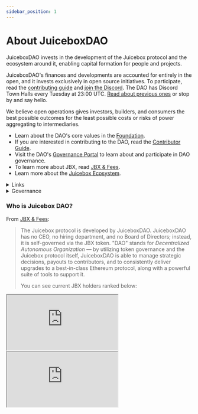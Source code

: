 ```yaml
---
sidebar_position: 1
---
```


# About JuiceboxDAO

JuiceboxDAO invests in the development of the Juicebox protocol and the ecosystem around it, enabling capital formation for people and projects.

JuiceboxDAO's finances and developments are accounted for entirely in the open, and it invests exclusively in open source initiatives. To participate, read the [contributing guide](contribute) and [join the Discord](https://discord.gg/juicebox). The DAO has Discord Town Halls every Tuesday at 23:00 UTC. [Read about previous ones](/town-hall) or stop by and say hello.

We believe open operations gives investors, builders, and consumers the best possible outcomes for the least possible costs or risks of power aggregating to intermediaries.

- Learn about the DAO's core values in the [Foundation](foundation).
- If you are interested in contributing to the DAO, read the [Contributor Guide](contribute).
- Visit the DAO's [Governance Portal](https://jbdao.org) to learn about and participate in DAO governance.
- To learn more about JBX, read [JBX & Fees](/dao/jbx/).
- Learn more about the [Juicebox Ecosystem](/user/resources/ecosystem/).

<details>

<summary>Links</summary>

#### Website

[juicebox.money](https://juicebox.money/)<br/>
[Sepolia juicebox.money](https://sepolia.juicebox.money/)<br/>
[JuiceboxDAO v1 Project](https://juicebox.money/p/juicebox)<br/>
[JuiceboxDAO v2/v3 Project](https://juicebox.money/@juicebox)

#### Community

[Discord](https://discord.gg/juicebox)<br/>
[Twitter](https://twitter.com/juiceboxETH)<br/>
[Cryptovoxels Lounge](http://juicebox.lexicondevils.xyz/)<br/>
[YouTube](https://www.youtube.com/c/juiceboxdao)

#### Resources

[Github](https://github.com/jbx-protocol)<br/>
[Analytics](reference/analytics/)<br/>
[JuiceTool](https://juicetool.xyz/)<br/>
[Notion](https://juicebox.notion.site/Juicebox-Notion-7b2436cec0c145c88b3efa0376c6dba3)<br/>
[Brand Kit](/user/brand-kit/)

</details>

<details>

<summary>Governance</summary>

Juicebox governance runs on a [14 day cycle](process) – proposals receive "temperature checks" in Discord, and are ratified in the DAO's [Snapshot space](https://juicetool.xyz/snapshot/jbdao.eth). You can follow this through our governance portal [jbdao.org](https://jbdao.org), or read our [Governance Process](process) to learn more.

#### Main Links

[Governance Portal](https://jbdao.org)<br/>
[Juicebox Snapshot](https://snapshot.org/#/jbdao.eth)<br/>
[Snapshot Delegation](https://vote.juicebox.money/#/delegate/jbdao.eth)

#### Resources

[How to Make a Governance Proposal](proposals)<br/>
[Governance Process](process)<br/>
[Juicebox DAO Foundation](foundation)

</details>

### Who is Juicebox DAO?

From [JBX & Fees](/dao/jbx/):

> The Juicebox protocol is developed by JuiceboxDAO. JuiceboxDAO has no CEO, no hiring department, and no Board of Directors; instead, it is self-governed via the JBX token. "DAO" stands for _Decentralized Autonomous Organization_ — by utilizing token governance and the Juicebox protocol itself, JuiceboxDAO is able to manage strategic decisions, payouts to contributors, and to consistently deliver upgrades to a best-in-class Ethereum protocol, along with a powerful suite of tools to support it.
>
> You can see current JBX holders ranked below:

<style>{`iframe {
  width: 100%;
  min-height: 400px;
  display: inline-block;
  background-color: #f5f5f5;
  border-radius: 5px;
}

.wrapper {
  display: grid;
  gap: 20px;
}

`}</style>

<div class="wrapper">
  <iframe src="https://dune.com/embeds/2331798/3817364"></iframe>
  <iframe src="https://dune.com/embeds/2331798/3817394"></iframe>
</div>
